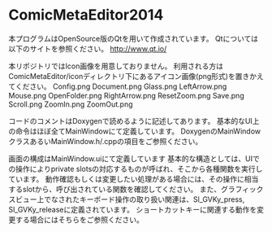 # ComicMetaEditor2014
本プログラムはOpenSource版のQtを用いて作成されています。
Qtについては以下のサイトを参照ください。
http://www.qt.io/

本リポジトリではIcon画像を用意しておりません。
利用される方はComicMetaEditor/iconディレクトリ下にあるアイコン画像(png形式)を置きかえてください。
Config.png
Document.png
Glass.png
LeftArrow.png
Mouse.png
OpenFolder.png
RightArrow.png
ResetZoom.png
Save.png
Scroll.png
ZoomIn.png
ZoomOut.png

コードのコメントはDoxygenで読めるように記述してあります。
基本的なUI上の命令はほぼ全てMainWindowにて定義しています。
DoxygenのMainWindowクラスあるいMainWindow.h/.cppの項目をご参照ください。

画面の構成はMainWindow.uiにて定義しています
基本的な構造としては、UIでの操作によりprivate slotsの対応するものが呼ばれ、そこから各種関数を実行しています。
動作確認もしくは変更したい処理がある場合には、その操作に相当するslotから、呼び出されている関数を確認してください。
また、グラフィックスビュー上でなされたキーボード操作の取り扱い関連は、Sl_GVKy_press, Sl_GVKy_releaseに定義されています。
ショートカットキーに関連する動作を変更する場合にはそちらをご参照ください。
